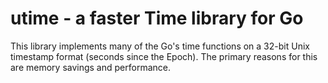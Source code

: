 # utime - a faster Time library for Go

This library implements many of the Go's time functions on a 32-bit Unix timestamp format (seconds since the Epoch). The primary reasons for this are memory savings and performance.

